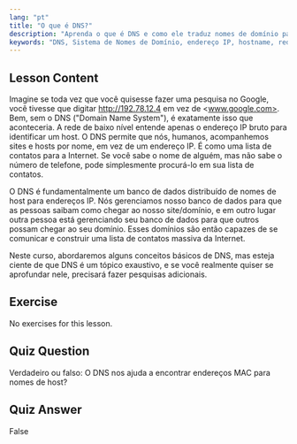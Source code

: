 ```yaml
---
lang: "pt"
title: "O que é DNS?"
description: "Aprenda o que é DNS e como ele traduz nomes de domínio para endereços IP. Entenda este conceito central da internet com nosso guia Linux para iniciantes."
keywords: "DNS, Sistema de Nomes de Domínio, endereço IP, hostname, rede Linux, iniciante, tutorial, guia"
---
```


## Lesson Content

Imagine se toda vez que você quisesse fazer uma pesquisa no Google, você tivesse que digitar <http://192.78.12.4> em vez de <www.google.com>. Bem, sem o DNS ("Domain Name System"), é exatamente isso que aconteceria. A rede de baixo nível entende apenas o endereço IP bruto para identificar um host. O DNS permite que nós, humanos, acompanhemos sites e hosts por nome, em vez de um endereço IP. É como uma lista de contatos para a Internet. Se você sabe o nome de alguém, mas não sabe o número de telefone, pode simplesmente procurá-lo em sua lista de contatos.

O DNS é fundamentalmente um banco de dados distribuído de nomes de host para endereços IP. Nós gerenciamos nosso banco de dados para que as pessoas saibam como chegar ao nosso site/domínio, e em outro lugar outra pessoa está gerenciando seu banco de dados para que outros possam chegar ao seu domínio. Esses domínios são então capazes de se comunicar e construir uma lista de contatos massiva da Internet.

Neste curso, abordaremos alguns conceitos básicos de DNS, mas esteja ciente de que DNS é um tópico exaustivo, e se você realmente quiser se aprofundar nele, precisará fazer pesquisas adicionais.

## Exercise

No exercises for this lesson.

## Quiz Question

Verdadeiro ou falso: O DNS nos ajuda a encontrar endereços MAC para nomes de host?

## Quiz Answer

False
